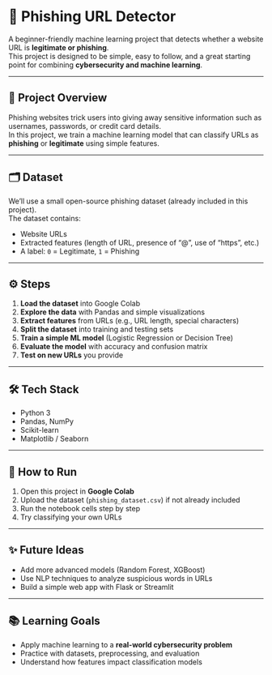 # 🔐 Phishing URL Detector

A beginner-friendly machine learning project that detects whether a website URL is **legitimate or phishing**.  
This project is designed to be simple, easy to follow, and a great starting point for combining **cybersecurity and machine learning**.

---

## 📌 Project Overview
Phishing websites trick users into giving away sensitive information such as usernames, passwords, or credit card details.  
In this project, we train a machine learning model that can classify URLs as **phishing** or **legitimate** using simple features.

---

## 🗂️ Dataset
We’ll use a small open-source phishing dataset (already included in this project).  
The dataset contains:
- Website URLs
- Extracted features (length of URL, presence of “@”, use of “https”, etc.)
- A label: `0` = Legitimate, `1` = Phishing

---

## ⚙️ Steps
1. **Load the dataset** into Google Colab  
2. **Explore the data** with Pandas and simple visualizations  
3. **Extract features** from URLs (e.g., URL length, special characters)  
4. **Split the dataset** into training and testing sets  
5. **Train a simple ML model** (Logistic Regression or Decision Tree)  
6. **Evaluate the model** with accuracy and confusion matrix  
7. **Test on new URLs** you provide  

---

## 🛠️ Tech Stack
- Python 3
- Pandas, NumPy
- Scikit-learn
- Matplotlib / Seaborn

---

## 🚀 How to Run
1. Open this project in **Google Colab**
2. Upload the dataset (`phishing_dataset.csv`) if not already included
3. Run the notebook cells step by step
4. Try classifying your own URLs

---

## ✨ Future Ideas
- Add more advanced models (Random Forest, XGBoost)  
- Use NLP techniques to analyze suspicious words in URLs  
- Build a simple web app with Flask or Streamlit  

---

## 📚 Learning Goals
- Apply machine learning to a **real-world cybersecurity problem**  
- Practice with datasets, preprocessing, and evaluation  
- Understand how features impact classification models  
